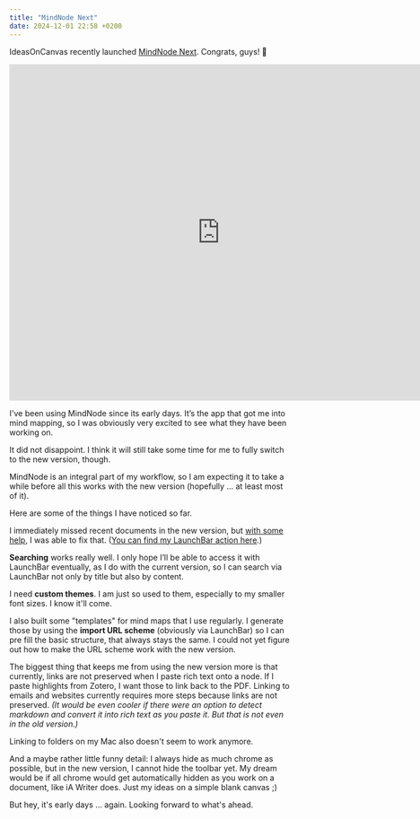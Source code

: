 ```yaml
---
title: "MindNode Next"
date: 2024-12-01 22:58 +0200
---
```


IdeasOnCanvas recently launched [MindNode Next](https://mindnode.com/post/mindnode-next-for-iphone-ipad-and-mac). Congrats, guys! 🎉  

<iframe width="750" height="600" src="https://www.youtube.com/watch?v=wsnhReyt0ms" frameborder="0" allowfullscreen></iframe>

I've been using MindNode since its early days. It’s the app that got me into mind mapping, so I was obviously very excited to see what they have been working on.  

It did not disappoint. I think it will still take some time for me to fully switch to the new version, though.  

MindNode is an integral part of my workflow, so I am expecting it to take a while before all this works with the new version (hopefully … at least most of it).  

Here are some of the things I have noticed so far.  

I immediately missed recent documents in the new version, but [with some help](https://mastodon.cloud/@markusms/113511452877811649), I was able to fix that. ([You can find my LaunchBar action here](https://github.com/Ptujec/LaunchBar/tree/master/Recent-MindNodeNext-Documents).)  

**Searching** works really well. I only hope I’ll be able to access it with LaunchBar eventually, as I do with the current version, so I can search via LaunchBar not only by title but also by content.  

I need **custom themes**. I am just so used to them, especially to my smaller font sizes. I know it'll come. 

I also built some "templates" for mind maps that I use regularly. I generate those by using the **import URL scheme** (obviously via LaunchBar) so I can pre fill the basic structure, that always stays the same. I could not yet figure out how to make the URL scheme work with the new version.  

The biggest thing that keeps me from using the new version more is that currently, links are not preserved when I paste rich text onto a node. If I paste highlights from Zotero, I want those to link back to the PDF. Linking to emails and websites currently requires more steps because links are not preserved. *(It would be even cooler if there were an option to detect markdown and convert it into rich text as you paste it. But that is not even in the old version.)*  

Linking to folders on my Mac also doesn't seem to work anymore.  

And a maybe rather little funny detail: I always hide as much chrome as possible, but in the new version, I cannot hide the toolbar yet. My dream would be if all chrome would get automatically hidden as you work on a document, like iA Writer does. Just my ideas on a simple blank canvas ;)  

But hey, it's early days … again. Looking forward to what's ahead.